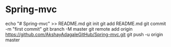 # Spring-mvc
echo "# Spring-mvc" >> README.md
git init
git add README.md
git commit -m "first commit"
git branch -M master
git remote add origin https://github.com/AkshayAdagaleGitHub/Spring-mvc.git
git push -u origin master
                
